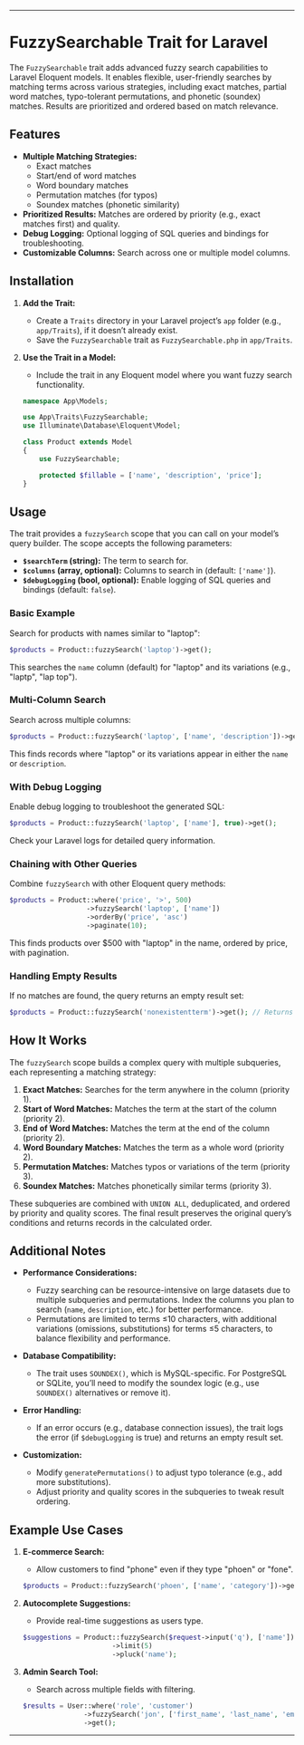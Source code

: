 ---

# FuzzySearchable Trait for Laravel

The `FuzzySearchable` trait adds advanced fuzzy search capabilities to Laravel Eloquent models. It enables flexible, user-friendly searches by matching terms across various strategies, including exact matches, partial word matches, typo-tolerant permutations, and phonetic (soundex) matches. Results are prioritized and ordered based on match relevance.

## Features

- **Multiple Matching Strategies:**
  - Exact matches
  - Start/end of word matches
  - Word boundary matches
  - Permutation matches (for typos)
  - Soundex matches (phonetic similarity)
- **Prioritized Results:** Matches are ordered by priority (e.g., exact matches first) and quality.
- **Debug Logging:** Optional logging of SQL queries and bindings for troubleshooting.
- **Customizable Columns:** Search across one or multiple model columns.

## Installation

1. **Add the Trait:**
   - Create a `Traits` directory in your Laravel project’s `app` folder (e.g., `app/Traits`), if it doesn’t already exist.
   - Save the `FuzzySearchable` trait as `FuzzySearchable.php` in `app/Traits`.

2. **Use the Trait in a Model:**
   - Include the trait in any Eloquent model where you want fuzzy search functionality.

   ```php
   namespace App\Models;

   use App\Traits\FuzzySearchable;
   use Illuminate\Database\Eloquent\Model;

   class Product extends Model
   {
       use FuzzySearchable;

       protected $fillable = ['name', 'description', 'price'];
   }
   ```

## Usage

The trait provides a `fuzzySearch` scope that you can call on your model’s query builder. The scope accepts the following parameters:

- **`$searchTerm` (string):** The term to search for.
- **`$columns` (array, optional):** Columns to search in (default: `['name']`).
- **`$debugLogging` (bool, optional):** Enable logging of SQL queries and bindings (default: `false`).

### Basic Example

Search for products with names similar to "laptop":

```php
$products = Product::fuzzySearch('laptop')->get();
```

This searches the `name` column (default) for "laptop" and its variations (e.g., "laptp", "lap top").

### Multi-Column Search

Search across multiple columns:

```php
$products = Product::fuzzySearch('laptop', ['name', 'description'])->get();
```

This finds records where "laptop" or its variations appear in either the `name` or `description`.

### With Debug Logging

Enable debug logging to troubleshoot the generated SQL:

```php
$products = Product::fuzzySearch('laptop', ['name'], true)->get();
```

Check your Laravel logs for detailed query information.

### Chaining with Other Queries

Combine `fuzzySearch` with other Eloquent query methods:

```php
$products = Product::where('price', '>', 500)
                   ->fuzzySearch('laptop', ['name'])
                   ->orderBy('price', 'asc')
                   ->paginate(10);
```

This finds products over $500 with "laptop" in the name, ordered by price, with pagination.

### Handling Empty Results

If no matches are found, the query returns an empty result set:

```php
$products = Product::fuzzySearch('nonexistentterm')->get(); // Returns empty collection
```

## How It Works

The `fuzzySearch` scope builds a complex query with multiple subqueries, each representing a matching strategy:

1. **Exact Matches:** Searches for the term anywhere in the column (priority 1).
2. **Start of Word Matches:** Matches the term at the start of the column (priority 2).
3. **End of Word Matches:** Matches the term at the end of the column (priority 2).
4. **Word Boundary Matches:** Matches the term as a whole word (priority 2).
5. **Permutation Matches:** Matches typos or variations of the term (priority 3).
6. **Soundex Matches:** Matches phonetically similar terms (priority 3).

These subqueries are combined with `UNION ALL`, deduplicated, and ordered by priority and quality scores. The final result preserves the original query’s conditions and returns records in the calculated order.

## Additional Notes

- **Performance Considerations:**
  - Fuzzy searching can be resource-intensive on large datasets due to multiple subqueries and permutations. Index the columns you plan to search (`name`, `description`, etc.) for better performance.
  - Permutations are limited to terms ≤10 characters, with additional variations (omissions, substitutions) for terms ≤5 characters, to balance flexibility and performance.

- **Database Compatibility:**
  - The trait uses `SOUNDEX()`, which is MySQL-specific. For PostgreSQL or SQLite, you’ll need to modify the soundex logic (e.g., use `SOUNDEX()` alternatives or remove it).

- **Error Handling:**
  - If an error occurs (e.g., database connection issues), the trait logs the error (if `$debugLogging` is true) and returns an empty result set.

- **Customization:**
  - Modify `generatePermutations()` to adjust typo tolerance (e.g., add more substitutions).
  - Adjust priority and quality scores in the subqueries to tweak result ordering.

## Example Use Cases

1. **E-commerce Search:**
   - Allow customers to find "phone" even if they type "phoen" or "fone".

   ```php
   $products = Product::fuzzySearch('phoen', ['name', 'category'])->get();
   ```

2. **Autocomplete Suggestions:**
   - Provide real-time suggestions as users type.

   ```php
   $suggestions = Product::fuzzySearch($request->input('q'), ['name'])
                         ->limit(5)
                         ->pluck('name');
   ```

3. **Admin Search Tool:**
   - Search across multiple fields with filtering.

   ```php
   $results = User::where('role', 'customer')
                  ->fuzzySearch('jon', ['first_name', 'last_name', 'email'])
                  ->get();
   ```

---
